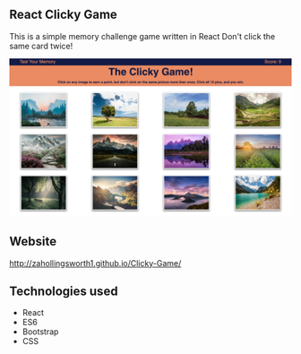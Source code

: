 ## React Clicky Game

This is a simple memory challenge game written in React
Don't click the same card twice!

![Screenshot](images/Clicky%20Game.png)

## Website
http://zahollingsworth1.github.io/Clicky-Game/

## Technologies used

* React
* ES6
* Bootstrap
* CSS




